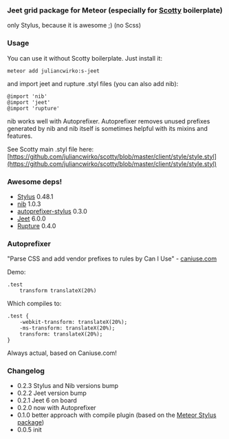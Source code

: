 ### Jeet grid package for Meteor (especially for [Scotty](https://github.com/juliancwirko/scotty) boilerplate)

only Stylus, because it is awesome ;) (no Scss)

### Usage

You can use it without Scotty boilerplate. Just install it:

````meteor add juliancwirko:s-jeet````

and import jeet and rupture .styl files (you can also add nib):

````
@import 'nib'
@import 'jeet'
@import 'rupture'
````
nib works well with Autoprefixer.
Autoprefixer removes unused prefixes generated by nib and nib itself is sometimes helpful with its mixins and features.

See Scotty main .styl file here: [https://github.com/juliancwirko/scotty/blob/master/client/style/style.styl](https://github.com/juliancwirko/scotty/blob/master/client/style/style.styl)

### Awesome deps!

- [Stylus](http://learnboost.github.io/stylus/) 0.48.1
- [nib](http://visionmedia.github.io/nib/) 1.0.3
- [autoprefixer-stylus](https://github.com/jenius/autoprefixer-stylus) 0.3.0
- [Jeet](https://github.com/mojotech/jeet) 6.0.0
- [Rupture](https://github.com/jenius/rupture) 0.4.0

### Autoprefixer

"Parse CSS and add vendor prefixes to rules by Can I Use" - [caniuse.com](http://caniuse.com)

Demo:
````
.test
    transform translateX(20%)
````

Which compiles to:
````
.test {
    -webkit-transform: translateX(20%);
    -ms-transform: translateX(20%);
    transform: translateX(20%);
}
````

Always actual, based on Caniuse.com!


### Changelog

- 0.2.3 Stylus and Nib versions bump
- 0.2.2 Jeet version bump
- 0.2.1 Jeet 6 on board
- 0.2.0 now with Autoprefixer
- 0.1.0 better approach with compile plugin (based on the [Meteor Stylus package](https://github.com/meteor/meteor/tree/devel/packages/stylus))
- 0.0.5 init
